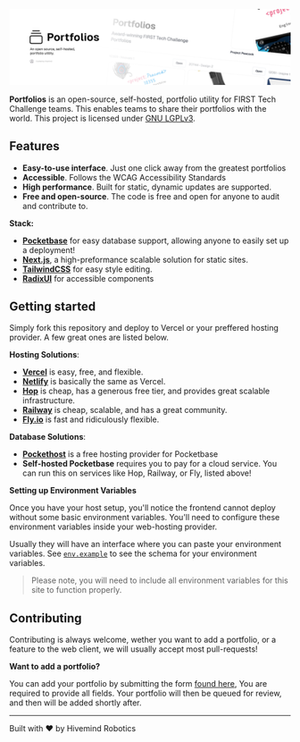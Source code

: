 ![Portfolios](.github/assets/banner.png)

<strong>Portfolios</strong> is an open-source, self-hosted, portfolio utility for FIRST Tech Challenge teams. This enables teams to share their portfolios with the world. This project is
licensed under [GNU LGPLv3](COPYING.LESSER).

## Features

- **Easy-to-use interface**. Just one click away from the greatest portfolios
- **Accessible**. Follows the WCAG Accessibility Standards
- **High performance**. Built for static, dynamic updates are supported.
- **Free and open-source**. The code is free and open for anyone to audit and contribute to.

**Stack:**

- [**Pocketbase**](https://pocketbase.io/) for easy database support, allowing anyone to easily set up a deployment!
- [**Next.js**](https://nextjs.org/), a high-preformance scalable solution for static sites.
- [**TailwindCSS**](https://tailwindcss.com/) for easy style editing.
- [**RadixUI**](https://www.radix-ui.com/) for accessible components

## Getting started

Simply fork this repository and deploy to Vercel or your preffered hosting provider. A few great ones are listed below.

**Hosting Solutions**:

- [**Vercel**](https://vercel.app/) is easy, free, and flexible.
- [**Netlify**](https://netlify.com/) is basically the same as Vercel.
- [**Hop**](https://hop.io/) is cheap, has a generous free tier, and provides great scalable infrastructure.
- [**Railway**](https://railway.app/) is cheap, scalable, and has a great community.
- [**Fly.io**](https://fly.io/) is fast and ridiculously flexible.

**Database Solutions**:

- [**Pockethost**](https://pockethost.io/) is a free hosting provider for Pocketbase
- **Self-hosted Pocketbase** requires you to pay for a cloud service. You can run this on services like Hop, Railway, or Fly, listed above!

**Setting up Environment Variables**

Once you have your host setup, you'll notice the frontend cannot deploy without some basic environment variables. You'll need to configure these environment variables inside your web-hosting provider.

Usually they will have an interface where you can paste your environment variables. See [`env.example`](portfolios.env.example) to see the schema for your environment variables.

> Please note, you will need to include all environment variables for this site to function properly.

## Contributing

Contributing is always welcome, wether you want to add a portfolio, or a feature to the web client, we will usually accept most pull-requests!

**Want to add a portfolio?**

You can add your portfolio by submitting the form [found here](https://github.com/hivemindhq/portfolios/issues/new?assignees=&labels=addition&projects=&template=add_portfolio.yml&title=Portfolios+%C2%BB+), You are required to provide all fields. Your portfolio will then be queued for review, and then will be added shortly after.

---

Built with ❤️ by Hivemind Robotics
